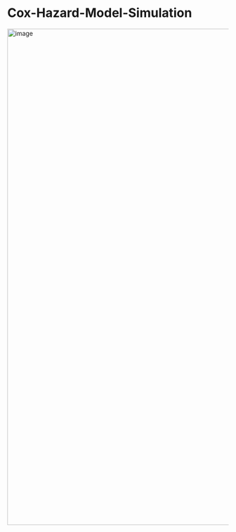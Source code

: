 # Cox-Hazard-Model-Simulation
<img width="1127" alt="image" src="https://github.com/user-attachments/assets/016ca25b-1ce4-4b06-ae43-b145a72823f5" />
